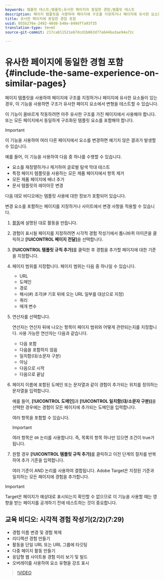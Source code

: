 ```yaml
---
keywords: 템플릿 테스트;템플릿;유사한 페이지의 동일한 경험;템플릿 테스트
description: 페이지 템플릿을 사용하여 페이지에 구조를 지정하거나 페이지에 유사한 요소들이 있는 경우, 이 기능을 사용하면 구조가 유사한 페이지 요소에서 변형을 테스트할 수 있습니다.
title: 유사한 페이지에 동일한 경험 포함
uuid: 055b276e-2492-40d8-b48e-849dffa93f35
translation-type: tm+mt
source-git-commit: 217ca811521e67dcd1b063d77a644ba3ae94a72c

---
```



# 유사한 페이지에 동일한 경험 포함{#include-the-same-experience-on-similar-pages}

페이지 템플릿을 사용하여 페이지에 구조를 지정하거나 페이지에 유사한 요소들이 있는 경우, 이 기능을 사용하면 구조가 유사한 페이지 요소에서 변형을 테스트할 수 있습니다.

이 기능이 올바르게 작동하려면 아주 유사한 구조를 가진 페이지에서 사용해야 합니다. 또는 모든 페이지에서 동일하게 구조화된 템플릿 요소를 포함해야 합니다.

>[!IMPORTANT]
>
>이 기능을 사용하여 여러 다른 페이지에서 요소를 변경하면 예기치 않은 결과가 발생할 수 있습니다.

예를 들어, 이 기능을 사용하여 다음 중 하나를 수행할 수 있습니다.

* 요소를 재정렬하거나 제거하여 글로벌 탐색 막대 테스트
* 특정 페이지 템플릿을 사용하는 모든 제품 페이지에서 항목 제거
* 모든 제품 페이지에 배너 추가
* 문서 템플릿의 레이아웃 변경

다음 데모 비디오에는 템플릿 사용에 대한 정보가 포함되어 있습니다.

변경 요소를 포함하는 페이지를 지정하거나 사이트에서 변경 사항을 적용할 수 있습니다.

1. [활동](../../c-activities/activities.md#concept_D317A95A1AB54674BA7AB65C7985BA03)에 설명된 대로 활동을 만듭니다.
1. 경험이 표시될 페이지를 지정하려면 시각적 경험 작성기에서 톱니바퀴 아이콘을 클릭하고 **[!UICONTROL 페이지 전달]**&#x200B;을 선택합니다.
1. **[!UICONTROL 템플릿 규칙 추가]**&#x200B;를 클릭한 후 경험을 추가할 페이지에 대한 기준을 지정합니다.

1. 페이지 범위를 지정합니다. 페이지 범위는 다음 중 하나일 수 있습니다.

   * URL
   * 도메인
   * 경로
   * 해시(#) 조각(# 기호 뒤에 오는 URL 일부를 대상으로 지정)
   * 쿼리
   * 매개 변수

1. 연산자를 선택합니다.

   연산자는 연산자 뒤에 나오는 항목이 페이지 범위와 어떻게 관련되는지를 지정합니다. 사용 가능한 연산자는 다음과 같습니다.

   * 다음 포함
   * 다음을 포함하지 않음
   * 일치함(대/소문자 구분)
   * 아님
   * 다음으로 시작
   * 다음으로 끝남

1. 페이지 이름에 포함된 도메인 또는 문자열과 같이 경험이 추가되는 위치를 정의하는 문자열을 입력합니다.

   예를 들어, **[!UICONTROL 도메인]**&#x200B;과 **[!UICONTROL 일치함(대/소문자 구분)]**&#x200B;을 선택한 경우에는 경험이 모든 페이지에 추가되는 도메인을 입력합니다.

   여러 항목을 포함할 수 있습니다.

   >[!IMPORTANT]
   >
   >여러 항목은 `OR` 논리를 사용합니다. 즉, 목록의 항목 하나만 있으면 조건이 true가 됩니다.

1. 원할 경우 **[!UICONTROL 템플릿 규칙 추가]**&#x200B;를 클릭하고 이전 단계의 절차를 반복하여 추가 기준을 입력합니다.

   여러 기준이 AND 논리를 사용하여 결합됩니다. Adobe Target은 지정된 기준과 일치하는 모든 페이지에 경험을 추가합니다.

>[!IMPORTANT]
>
> Target은 페이지가 예상대로 표시되는지 확인할 수 없으므로 이 기능을 사용할 때는 영향을 받는 페이지를 공개하기 전에 테스트하는 것이 중요합니다.

## 교육 비디오: 시각적 경험 작성기(2/2)(7:29)

* 경험 이름 변경 및 경험 복제
* 리디렉션 경험 만들기
* 활동을 단일 URL 또는 URL 그룹에 타깃팅
* 다중 페이지 활동 만들기
* 응답형 웹 사이트용 경험 미리 보기 및 빌드
* 오버레이를 사용하여 요소 유형을 강조 표시

>[!VIDEO](https://video.tv.adobe.com/v/17401?captions=kor)